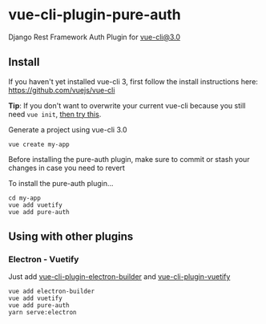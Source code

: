# vue-cli-plugin-pure-auth

Django Rest Framework Auth Plugin for [vue-cli@3.0](https://github.com/vuejs/vue-cli)

## Install

If you haven't yet installed vue-cli 3, first follow the install instructions here: https://github.com/vuejs/vue-cli

**Tip**: If you don't want to overwrite your current vue-cli because you still need `vue init`, [then try this](https://cli.vuejs.org/guide/creating-a-project.html#pulling-2-x-templates-legacy).

Generate a project using vue-cli 3.0
```
vue create my-app
```

Before installing the pure-auth plugin, make sure to commit or stash your changes in case you need to revert

To install the pure-auth plugin...
```
cd my-app
vue add vuetify
vue add pure-auth
```

## Using with other plugins

### Electron - Vuetify

Just add [vue-cli-plugin-electron-builder](https://www.npmjs.com/package/vue-cli-plugin-electron-builder) and [vue-cli-plugin-vuetify](https://www.npmjs.com/package/vue-cli-plugin-vuetify)

```
vue add electron-builder
vue add vuetify
vue add pure-auth
yarn serve:electron
```
